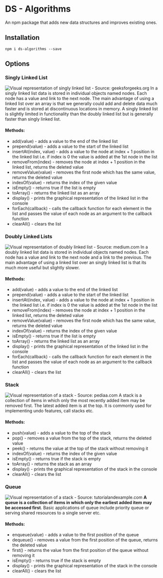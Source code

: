 # DS - Algorithms
 An npm package that adds new data structures and improves existing ones.

## Installation

`npm i ds-algorithms --save`

  

## Options
### Singly Linked List
![Visual representation of singly linked list - Source: geeksforgeeks.org](https://media.geeksforgeeks.org/wp-content/cdn-uploads/20200922124319/Singly-Linked-List1.png "Visual representation of singly linked list - Source: geeksforgeeks.org")
In a singly linked list data is stored in individual objects named nodes. Each node has a value and link to the next node. The main advantage of using a linked list over an array is that we generally could add and delete data much faster and is stored at discontinuous locations in memory. A singly linked list is slightly limited in functionality than the doubly linked list but is generally faster than singly linked list.
#### Methods:
- add(value) - adds a value to the end of the linked list
- prepend(value) - adds a value to the start of the linked list
- insertAt(index, value) - adds a value to the node at index + 1 position in the linked list i.e. if index is 0 the value is added at the 1st node in the list
- removeFrom(index) - removes the node at index + 1 position in the linked list, returns the deleted value
- removeValue(value) - removes the first node which has the same value, returns the deleted value
- indexOf(value) - returns the index of the given value
- isEmpty() - returns true if the list is empty
- toArray() - returns the linked list as an array
- display() - prints the graphical representation of the linked list in the console
- forEach(callback) - calls the callback function for each element in the list and passes the value of each node as an argument to the callback function
- clearAll() - clears the list
### Doubly Linked Lists
![Visual representation of doubly linked list - Source: medium.com](https://miro.medium.com/max/2000/1*Rkn3q6HJoEkRO4T_SVlyuw.png "Visual representation of doubly linked list - Source: medium.com")
In a doubly linked list data is stored in individual objects named nodes. Each node has a value and link to the next node and a link to the previous. The main advantage of using a linked list over an singly linked list is that its much more useful but slightly slower.
#### Methods:
- add(value) - adds a value to the end of the linked list
- prepend(value) - adds a value to the start of the linked list
- insertAt(index, value) - adds a value to the node at index + 1 position in the linked list i.e. if index is 0 the value is added at the 1st node in the list
- removeFrom(index) - removes the node at index + 1 position in the linked list, returns the deleted value
- removeValue(value) - removes the first node which has the same value, returns the deleted value
- indexOf(value) - returns the index of the given value
- isEmpty() - returns true if the list is empty
- toArray() - returns the linked list as an array
- display() - prints the graphical representation of the linked list in the console
- forEach(callback) - calls the callback function for each element in the list and passes the value of each node as an argument to the callback function
- clearAll() - clears the list
### Stack
![Visual representation of a stack - Source: pediaa.com](https://pediaa.com/wp-content/uploads/2019/05/Difference-Between-Stack-and-Linked-List_Figure-1-375x195.jpg  "Visual representation of a stack - Source: pediaa.com")
A stack is a collection of items in which only the most recently added item may be removed first. The latest added item is at the top. It is commonly used for implementing undo features, call stacks etc.
#### Methods:
- push(value) - adds a value to the top of the stack
- pop() - removes a value from the top of the stack, returns the deleted value
- peek() - returns the value at the top of the stack without removing it
- indexOf(value) - returns the index of the given value
- isEmpty() - returns true if the stack is empty
- toArray() - returns the stack as an array
- display() - prints the graphical representation of the stack in the console
- clearAll() - clears the list
### Queue
![Visual representation of a stack - Source: tutorialandexample.com](https://www.tutorialandexample.com/wp-content/uploads/2020/05/Queue-in-DS-1.jpg "Visual representation of a stack - Source: tutorialandexample.com")
**A queue is a collection of items in which only the earliest added item may be accessed first**. Basic applications of queue include priority queue or serving shared resources to a single server etc.
#### Methods:
- enqueue(value) - adds a value to the first position of the queue
- dequeue() - removes a value from the first position of the queue, returns the deleted value
- first() - returns the value from the first position of the queue without removing it
- isEmpty() - returns true if the stack is empty
- display() - prints the graphical representation of the stack in the console
- clearAll() - clears the list
